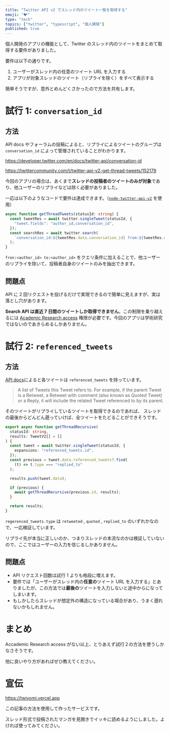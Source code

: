 ```yaml
---
title: "Twitter API v2 でスレッド内のツイート一覧を取得する"
emoji: "️️🐦"
type: "tech"
topics: ["twitter", "typescript", "個人開発"]
published: true
---
```


個人開発のアプリの機能として、Twitter のスレッド内のツイートをまとめて取得する要件がありました。

要件は以下の通りです。

1. ユーザーがスレッド内の任意のツイート URL を入力する
2. アプリが対象スレッドのツイート（リプライを除く）をすべて表示する

簡単そうですが、意外とめんどくさかったので方法を共有します。

# 試行 1: `conversation_id`

## 方法

API docs やフォーラムの投稿によると、リプライによるツイートのグループは `conversation_id` によって管理されていることがわかります。

https://developer.twitter.com/en/docs/twitter-api/conversation-id

https://twittercommunity.com/t/twitter-api-v2-get-thread-tweets/152179

今回のアプリの場合は、あくまで**スレッドの投稿者のツイートのみが対象**であり、他ユーザーのリプライなどは除く必要がありました。

一応は以下のようなコードで要件は達成できます。（[`node-twitter-api-v2`](https://github.com/PLhery/node-twitter-api-v2) を使用）

```typescript
async function getThreadTweets(statusId: string) {
  const tweetRes = await twitter.singleTweet(statusId, {
    "tweet.fields": "author_id,conversation_id",
  });
  const searchRes = await twitter.search(
    `conversation_id:${tweetRes.data.conversation_id} from:${tweetRes.data.author_id} to:${tweetRes.data.author_id}`
  );
}
```

`fron:<author_id> to:<author_id>` をクエリ条件に加えることで、他ユーザーのリプライを除いて、投稿者自身のツイートのみを抽出できます。

## 問題点

API に 2 回リクエストを投げるだけで実現できるので簡単に見えますが、実は落とし穴があります。

**Search API は直近 7 日間のツイートしか取得できません**。この制限を乗り越えるには [Academic Research access](https://developer.twitter.com/en/products/twitter-api/academic-research) 権限が必要です。今回のアプリは学術研究ではないのであきらめるしかありません。

# 試行 2: `referenced_tweets`

## 方法

[API docs](https://developer.twitter.com/en/docs/twitter-api/tweets/lookup/api-reference/get-tweets-id)によると各ツイートは `referenced_tweets` を持っています。

> A list of Tweets this Tweet refers to. For example, if the parent Tweet is a Retweet, a Retweet with comment (also known as Quoted Tweet) or a Reply, it will include the related Tweet referenced to by its parent.

そのツイートがリプライしているツイートを取得できるのであれば、 スレッドの最後からどんどん遡っていけば、全ツイートをたどることができそうです。

```typescript
export async function getThreadRecursive(
  statusId: string,
  results: TweetV2[] = []
) {
  const tweet = await twitter.singleTweet(statusId, {
    expansions: "referenced_tweets.id",
  });
  const previous = tweet.data.referenced_tweets?.find(
    (t) => t.type === "replied_to"
  );

  results.push(tweet.data);

  if (previous) {
    await getThreadRecursive(previous.id, results);
  }

  return results;
}
```

`regerenced_tweets.type` は `retweeted` , `quoted` , `replied_to` のいずれかなので、一応検証しています。

リプライ先が本当に正しいのか、つまりスレッドの本流なのかは検証していないので、ここではユーザーの入力を信じるしかありません。

## 問題点

- API リクエスト回数は試行 1 よりも格段に増えます。
- 要件では「ユーザーがスレッド内の**任意の**ツイート URL を入力する」とありましたが、この方法では**最後の**ツイートを入力しないと途中からになってしまいます。
- もしかしたらスレッドが想定外の構造になっている場合があり、うまく遡れないかもしれません。

# まとめ

Accademic Research access がない以上、とりあえず試行２の方法を使うしかなさそうです。

他に良いやり方があればぜひ教えてください。

# 宣伝

https://twiyomi.vercel.app

この記事の方法を使用して作ったサービスです。

スレッド形式で投稿されたマンガを見開きでイッキに読めるようにしました。よければ使ってみてください。
